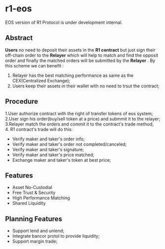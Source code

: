 # r1-eos
EOS version of R1 Protocol is under development internal.
## Abstract
**Users** no need to deposit their assets in the **R1 contract** but just sign their off-chain order to the **Relayer** which will help to match and find the opposit order and finally the matched orders will be submitted by the **Relayer** . By this scheme we can benefit :
1. Relayer has the best matching performance as same as the CEX(Centralized Exchange);
2. Users keep their assets in their wallet with no need to trsut the contract;

## Procedure
1.User authorize contract with the right of transfer tokens of eos system;  
2.User sign his order(buy/sell token at a price) and submmit it to the relayer;  
3.Relayer match the orders and commit it to the contract's trade method;  
4. R1 contract's trade will do this:  
* Verify maker and taker's order info;
* Verify maker and taker's order not completed/canceled;
* Verify maker and taker's signature;
* Verify maker and taker's price matched;
* Exchange maker and taker's token at best price;

## Features
* Asset No-Custodial 
* Free Trust & Security
* High Performance Matching
* Shared Liquidity

## Planning Features
* Support lend and unlend;
* Integrate bancor protol to provide liquidity;
* Support margin trade;


